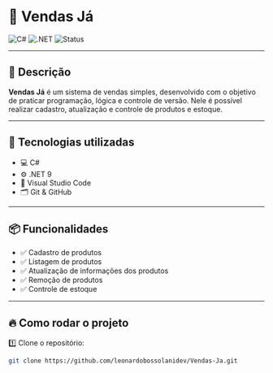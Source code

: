 # 🛒 Vendas Já

![C#](https://img.shields.io/badge/C%23-239120?style=for-the-badge&logo=c-sharp&logoColor=white)
![.NET](https://img.shields.io/badge/.NET-512BD4?style=for-the-badge&logo=dotnet&logoColor=white)
![Status](https://img.shields.io/badge/Status-Em%20Desenvolvimento-yellow?style=for-the-badge)

---

## 📑 Descrição

**Vendas Já** é um sistema de vendas simples, desenvolvido com o objetivo de praticar programação, lógica e controle de versão. Nele é possível realizar cadastro, atualização e controle de produtos e estoque.

---

## 🚀 Tecnologias utilizadas

- 💻 C#
- ⚙️ .NET 9
- 📝 Visual Studio Code
- 🗂️ Git & GitHub

---

## 📦 Funcionalidades

- ✅ Cadastro de produtos
- ✅ Listagem de produtos
- ✅ Atualização de informações dos produtos
- ✅ Remoção de produtos
- ✅ Controle de estoque

---

## 🔥 Como rodar o projeto

1️⃣ Clone o repositório:
```bash
git clone https://github.com/leonardobossolanidev/Vendas-Ja.git
